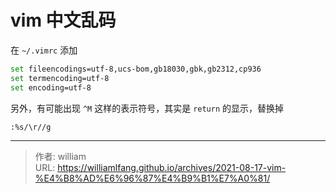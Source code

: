 # vim 中文乱码


在 `~/.vimrc` 添加

```bash
set fileencodings=utf-8,ucs-bom,gb18030,gbk,gb2312,cp936
set termencoding=utf-8
set encoding=utf-8
```

另外，有可能出现 `^M` 这样的表示符号，其实是 `return` 的显示，替换掉

```bash
:%s/\r//g
```





---

> 作者: william  
> URL: https://williamlfang.github.io/archives/2021-08-17-vim-%E4%B8%AD%E6%96%87%E4%B9%B1%E7%A0%81/  


